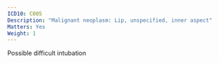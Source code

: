 ```yaml
---
ICD10: C005
Description: "Malignant neoplasm: Lip, unspecified, inner aspect"
Matters: Yes
Weight: 1
---
```

Possible difficult intubation
